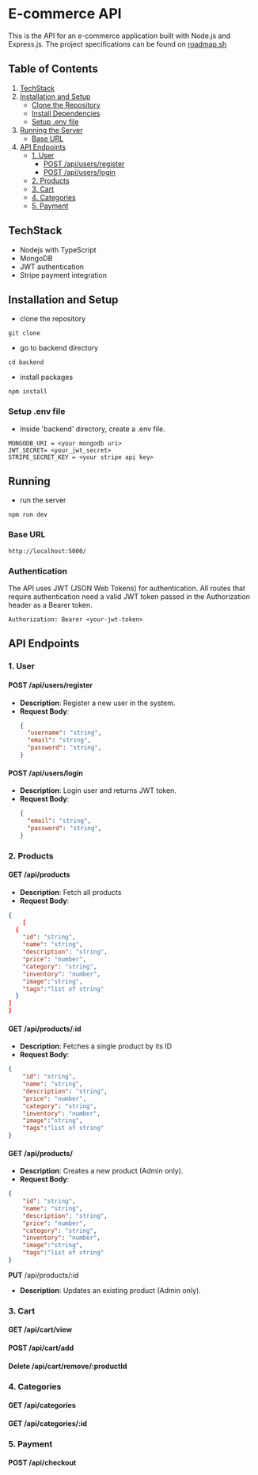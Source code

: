 # E-commerce API 
This is the API for an e-commerce application built with Node.js and Express.js. The project specifications can be found on [roadmap.sh](https://roadmap.sh/projects/ecommerce-api)
## Table of Contents

1. [TechStack](#techstack)
2. [Installation and Setup](#installation-and-setup)
   - [Clone the Repository](#clone-the-repository)
   - [Install Dependencies](#install-dependencies)
   - [Setup .env file](#setup-env-file)
3. [Running the Server](#running-the-server)
    -  [Base URL](#base-url)
5. [API Endpoints](#api-endpoints)
   - [1. User](#1-user)
     - [POST /api/users/register](#post-apiusersregister)
     - [POST /api/users/login](#post-apiuserslogin)
   - [2. Products](#2-products)
   - [3. Cart](#3-cart)
   - [4. Categories](#4-categories)
   - [5. Payment](#5-payment)

## TechStack
- Nodejs with TypeScript
- MongoDB
- JWT authentication
- Stripe payment integration

## Installation and Setup
 - clone the repository
 ```
 git clone 
 ```
 - go to backend directory
 ```
 cd backend
 ```

 - install packages
 ```
 npm install
 ```

### Setup .env file
- Inside 'backend' directory, create a .env file.

```
MONGODB_URI = <your mongodb uri>
JWT_SECRET= <your_jwt_secret>
STRIPE_SECRET_KEY = <your stripe api key>
```

## Running

- run the server
```
npm run dev
```

### Base URL 
```
http://localhost:5000/
```

### Authentication
The API uses JWT (JSON Web Tokens) for authentication. All routes that require authentication need a valid JWT token passed in the Authorization header as a Bearer token.
```
Authorization: Bearer <your-jwt-token>

```

## API Endpoints

### 1. User
#### **POST** /api/users/register
- **Description**: Register a new user in the system.
- **Request Body**:
  ```json
  {
    "username": "string",
    "email": "string",
    "password": "string",
  }

#### **POST** /api/users/login
- **Description**: Login user and returns JWT token.
- **Request Body**:
  ```json
  {
    "email": "string",
    "password": "string",
  }

### 2. Products
#### **GET** /api/products
- **Description**: Fetch all products
- **Request Body**:
```json
{
    [
  {
    "id": "string",
    "name": "string",
    "description": "string",
    "price": "number",
    "category": "string",
    "inventory": "number",
    "image":"string",
    "tags":"list of string"
  }
]
}
```
#### **GET** /api/products/:id
- **Description**: Fetches a single product by its ID
- **Request Body**:
```json
{
    "id": "string",
    "name": "string",
    "description": "string",
    "price": "number",
    "category": "string",
    "inventory": "number",
    "image":"string",
    "tags":"list of string"
}
```

#### **GET** /api/products/
- **Description**: Creates a new product (Admin only).
- **Request Body**:
```json
{
    "id": "string",
    "name": "string",
    "description": "string",
    "price": "number",
    "category": "string",
    "inventory": "number",
    "image":"string",
    "tags":"list of string"
}
```
**PUT** /api/products/:id
- **Description**: Updates an existing product (Admin only).

### 3. Cart
#### **GET** /api/cart/view
#### **POST** /api/cart/add
#### **Delete** /api/cart/remove/:productId

### 4. Categories
#### **GET** /api/categories
#### **GET** /api/categories/:id


### 5. Payment
#### **POST** /api/checkout
